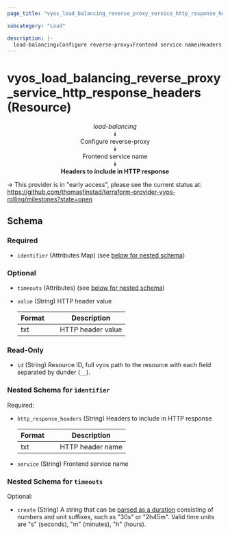 ```yaml
---
page_title: "vyos_load_balancing_reverse_proxy_service_http_response_headers Resource - vyos"

subcategory: "Load"

description: |- 
  load-balancing⯯Configure reverse-proxy⯯Frontend service name⯯Headers to include in HTTP response
---
```


# vyos_load_balancing_reverse_proxy_service_http_response_headers (Resource)
<center>

*load-balancing*  
⯯  
Configure reverse-proxy  
⯯  
Frontend service name  
⯯  
**Headers to include in HTTP response**


</center>

-> This provider is in "early access", please see the current status at: https://github.com/thomasfinstad/terraform-provider-vyos-rolling/milestones?state=open

## Schema

### Required

- `identifier` (Attributes Map) (see [below for nested schema](#nestedatt--identifier))

### Optional

- `timeouts` (Attributes) (see [below for nested schema](#nestedatt--timeouts))
- `value` (String) HTTP header value

    |Format  &emsp;|Description        |
    |----------|---------------------|
    |txt     &emsp;|HTTP header value  |

### Read-Only

- `id` (String) Resource ID, full vyos path to the resource with each field separated by dunder (`__`).

<a id="nestedatt--identifier"></a>
### Nested Schema for `identifier`

Required:

- `http_response_headers` (String) Headers to include in HTTP response

    |Format  &emsp;|Description       |
    |----------|--------------------|
    |txt     &emsp;|HTTP header name  |
- `service` (String) Frontend service name


<a id="nestedatt--timeouts"></a>
### Nested Schema for `timeouts`

Optional:

- `create` (String) A string that can be [parsed as a duration](https://pkg.go.dev/time#ParseDuration) consisting of numbers and unit suffixes, such as &#34;30s&#34; or &#34;2h45m&#34;. Valid time units are &#34;s&#34; (seconds), &#34;m&#34; (minutes), &#34;h&#34; (hours).  
